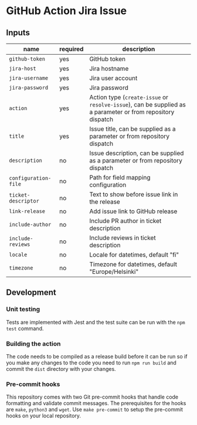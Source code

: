 # GitHub Action Jira Issue

## Inputs

| name                 | required | description                                                                                                 |
| -------------------- | -------- | ----------------------------------------------------------------------------------------------------------- |
| `github-token`       | yes      | GitHub token                                                                                                |
| `jira-host`          | yes      | Jira hostname                                                                                               |
| `jira-username`      | yes      | Jira user account                                                                                           |
| `jira-password`      | yes      | Jira password                                                                                               |
| `action`             | yes      | Action type (`create-issue` or `resolve-issue`), can be supplied as a parameter or from repository dispatch |
| `title`              | yes      | Issue title, can be supplied as a parameter or from repository dispatch                                     |
| `description`        | no       | Issue description, can be supplied as a parameter or from repository dispatch                               |
| `configuration-file` | no       | Path for field mapping configuration                                                                        |
| `ticket-descriptor`  | no       | Text to show before issue link in the release                                                               |
| `link-release`       | no       | Add issue link to GitHub release                                                                            |
| `include-author`     | no       | Include PR author in ticket description                                                                     |
| `include-reviews`    | no       | Include reviews in ticket description                                                                       |
| `locale`             | no       | Locale for datetimes, default "fi"                                                                          |
| `timezone`           | no       | Timezone for datetimes, default "Europe/Helsinki"                                                           |

## Development

### Unit testing

Tests are implemented with Jest and the test suite can be run with the `npm test` command.

### Building the action

The code needs to be compiled as a release build before it can be run so if you make any changes to the code you need to run `npm run build` and commit the `dist` directory with your changes.

### Pre-commit hooks

This repository comes with two Git pre-commit hooks that handle code formatting and validate commit messages. The prerequisites for the hooks are `make`, `python3` and `wget`. Use `make pre-commit` to setup the pre-commit hooks on your local repository.
